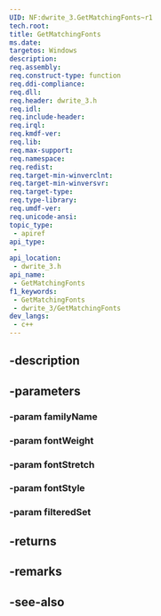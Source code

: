 ```yaml
---
UID: NF:dwrite_3.GetMatchingFonts~r1
tech.root: 
title: GetMatchingFonts
ms.date: 
targetos: Windows
description: 
req.assembly: 
req.construct-type: function
req.ddi-compliance: 
req.dll: 
req.header: dwrite_3.h
req.idl: 
req.include-header: 
req.irql: 
req.kmdf-ver: 
req.lib: 
req.max-support: 
req.namespace: 
req.redist: 
req.target-min-winverclnt: 
req.target-min-winversvr: 
req.target-type: 
req.type-library: 
req.umdf-ver: 
req.unicode-ansi: 
topic_type:
 - apiref
api_type:
 - 
api_location:
 - dwrite_3.h
api_name:
 - GetMatchingFonts
f1_keywords:
 - GetMatchingFonts
 - dwrite_3/GetMatchingFonts
dev_langs:
 - c++
---
```


## -description

## -parameters

### -param familyName

### -param fontWeight

### -param fontStretch

### -param fontStyle

### -param filteredSet

## -returns

## -remarks

## -see-also

